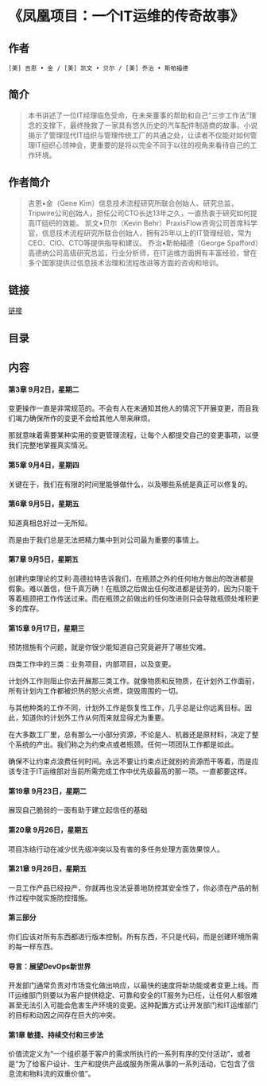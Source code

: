 

《凤凰项目：一个IT运维的传奇故事》
=======================

## 作者
    [美] 吉恩 • 金 / [美] 凯文 • 贝尔 / [美] 乔治 • 斯帕福德

## 简介
> 本书讲述了一位IT经理临危受命，在未来董事的帮助和自己“三步工作法”理念的支撑下，最终挽救了一家具有悠久历史的汽车配件制造商的故事。小说揭示了管理现代IT组织与管理传统工厂的共通之处，让读者不仅能对如何管理IT组织心领神会，更重要的是将以完全不同于以往的视角来看待自己的工作环境。

## 作者简介
> 吉恩•金（Gene Kim）信息技术流程研究所联合创始人、研究总监，Tripwire公司创始人，担任公司CTO长达13年之久，一直热衷于研究如何提高IT组织的效能。
> 凯文•贝尔（Kevin Behr）PraxisFlow咨询公司首席科学官，信息技术流程研究所联合创始人，拥有25年以上的IT管理经验，常为CEO、CIO、CTO等提供指导和建议。
> 乔治•斯帕福德（George Spafford）高德纳公司高级研究总监，行业分析师，在IT运维方面拥有丰富经验，曾在多个国家提供过信息技术治理和流程改进等方面的咨询和培训。

## 链接
[链接](https://book.douban.com/subject/34820436/)

## 目录

## 内容

#### 第3章 9月2日，星期二

  变更操作一直是非常规范的。不会有人在未通知其他人的情况下开展变更，而且我们竭力确保所作的变更不会给其他人带来麻烦。

  那就意味着需要某种实用的变更管理流程，让每个人都提交自己的变更事项，以便我们完整地掌握真实情况。

#### 第5章 9月4日，星期四

  关键在于，我们在有限的时间里能够做什么，以及哪些系统是真正可以修复的。

#### 第6章 9月5日，星期五

  知道真相总好过一无所知。

  而是由于我们总是无法把精力集中到对公司最为重要的事情上。

#### 第7章 9月5日，星期五

  创建约束理论的艾利·高德拉特告诉我们，在瓶颈之外的任何地方做出的改进都是假象。难以置信，但千真万确！在瓶颈之后做出任何改进都是徒劳的，因为只能干等着瓶颈把工作传送过来。而在瓶颈之前做出的任何改进则只会导致瓶颈处堆积更多的库存。

#### 第15章 9月17日，星期三

  预防措施有个问题，就是你很少能知道自己究竟避开了哪些灾难。

  四类工作中的三类：业务项目，内部项目，以及变更。

  计划外工作则阻止你去开展那三类工作。就像物质和反物质，在计划外工作面前，所有计划内工作都被炽热的怒火点燃，烧毁周围的一切。

  与其他种类的工作不同，计划外工作是恢复性工作，几乎总是让你远离目标。因此，知道你的计划外工作从何而来就显得尤为重要。

  在大多数工厂里，总有那么一小部分资源，不论是人、机器还是原材料，决定了整个系统的产出。我们称之为约束点或者瓶颈。任何一项团队工作都是如此。

  确保不让约束点浪费任何时间。永远不要让约束点迁就别的资源而干等着，而是应该专注于IT运维部对当前所需完成工作中优先级最高的那一项。一直都要这样。

#### 第19章 9月23日，星期二

  展现自己脆弱的一面有助于建立起信任的基础

#### 第20章 9月26日，星期五

  项目冻结行动在减少优先级冲突以及有害的多任务处理方面效果惊人。

#### 第21章 9月26日，星期五

  一旦工作产品已经投产，你就再也没法妥善地防控其安全性了，你必须在产品的制作过程中就实施防控措施。

#### 第三部分

  你们应该对所有东西都进行版本控制。所有东西，不只是代码，而是创建环境所需的每一样东西。

#### 导言：展望DevOps新世界

  开发部门通常负责对市场变化做出响应，以最快的速度将新功能或者变更上线。而IT运维部门则要以为客户提供稳定、可靠和安全的IT服务为已任，让任何人都很难甚至无法引入可能会危害生产环境的变更。这种配置方式让开发部门和IT运维部门的目标和动因之间存在巨大的冲突。

#### 第1章 敏捷、持续交付和三步法

  价值流定义为“一个组织基于客户的需求所执行的一系列有序的交付活动”，或者是“为了给客户设计、生产和提供产品或服务所需从事的一系列活动，它包含了信息流和物料流的双重价值”。